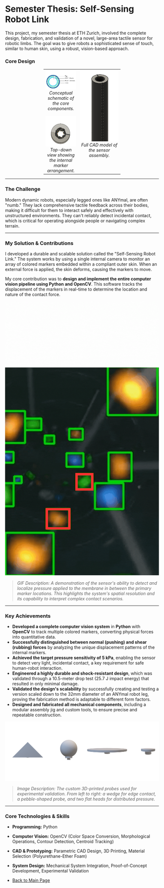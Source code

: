 # Semester Thesis: Self-Sensing Robot Link

This project, my semester thesis at ETH Zurich, involved the complete design, fabrication, and validation of a novel, large-area tactile sensor for robotic limbs. The goal was to give robots a sophisticated sense of touch, similar to human skin, using a robust, vision-based approach.

### Core Design

<div align="center">
  <table style="width:50%">
    <tr>
      <td align="center" width="45%" valign="top">
        <img src="../images/Components.jpg" alt="Schematic of the sensor components" width="100%">
        <br>
        <em>Conceptual schematic of the core components.</em>
        <br><br>
        <img src="../images/Down_The_Tube.png" alt="Top-down view of the internal markers" width="100%">
        <br>
        <em>Top-down view showing the internal marker arrangement.</em>
      </td>
      <td align="center" width="55%" valign="top">
        <img src="../images/Tube_View.png" alt="Full CAD model of the sensor" width="100%">
        <br>
        <em>Full CAD model of the sensor assembly.</em>
      </td>
    </tr>
  </table>
</div>

---

### The Challenge

Modern dynamic robots, especially legged ones like ANYmal, are often "numb." They lack comprehensive tactile feedback across their bodies, making it difficult for them to interact safely and effectively with unstructured environments. They can't reliably detect incidental contact, which is critical for operating alongside people or navigating complex terrain.

---

### My Solution & Contributions

I developed a durable and scalable solution called the "Self-Sensing Robot Link." The system works by using a single internal camera to monitor an array of colored markers embedded within a compliant outer skin. When an external force is applied, the skin deforms, causing the markers to move.

My core contribution was to **design and implement the entire computer vision pipeline using Python and OpenCV**. This software tracks the displacement of the markers in real-time to determine the location and nature of the contact force.

![Real-time tracking of pressure applied between sensor pegs](../assets/Inbetween_Pressure.gif)
> *GIF Description: A demonstration of the sensor's ability to detect and localize pressure applied to the membrane in between the primary marker locations. This highlights the system's spatial resolution and its capability to interpret complex contact scenarios.*

---

### Key Achievements

* **Developed a complete computer vision system** in **Python** with **OpenCV** to track multiple colored markers, converting physical forces into quantitative data.
* **Successfully distinguished between normal (pushing) and shear (rubbing) forces** by analyzing the unique displacement patterns of the internal markers.
* **Achieved the target pressure sensitivity of 5 kPa**, enabling the sensor to detect very light, incidental contact, a key requirement for safe human-robot interaction.
* **Engineered a highly durable and shock-resistant design**, which was validated through a 10.5-meter drop test (25.7 J impact energy) that resulted in only minimal damage.
* **Validated the design's scalability** by successfully creating and testing a version scaled down to the 32mm diameter of an ANYmal robot leg, proving the fabrication method is adaptable to different form factors.
* **Designed and fabricated all mechanical components**, including a modular assembly jig and custom tools, to ensure precise and repeatable construction.

![A selection of the 3D-printed probes used for validation](../images/Probes.png)
> *Image Description: The custom 3D-printed probes used for experimental validation. From left to right: a wedge for edge contact, a pebble-shaped probe, and two flat heads for distributed pressure.*

---

### Core Technologies & Skills

* **Programming:** Python
* **Computer Vision:** OpenCV (Color Space Conversion, Morphological Operations, Contour Detection, Centroid Tracking)
* **CAD & Prototyping:** Parametric CAD Design, 3D Printing, Material Selection (Polyurethane-Ether Foam)
* **System Design:** Mechanical System Integration, Proof-of-Concept Development, Experimental Validation

* [Back to Main Page](../README.md)
